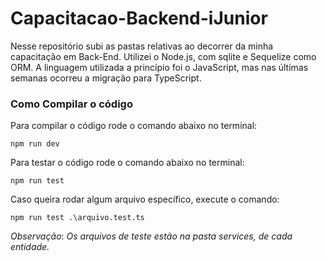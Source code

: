 # Capacitacao-Backend-iJunior
Nesse repositório subi as pastas relativas ao decorrer da minha capacitação em Back-End. Utilizei o Node.js, com sqlite e Sequelize como ORM. A linguagem utilizada a princípio foi o JavaScript, mas nas últimas semanas ocorreu a migração para TypeScript.

### Como Compilar o código
Para compilar o código rode o comando abaixo no terminal:

    npm run dev

Para testar o código rode o comando abaixo no terminal:

    npm run test

Caso queira rodar algum arquivo específico, execute o comando:

    npm run test .\arquivo.test.ts

*Observação*: _Os arquivos de teste estão na pasta services, de cada entidade._

